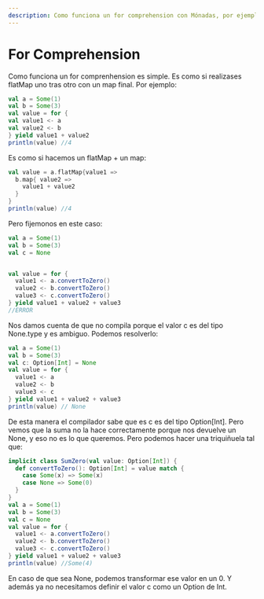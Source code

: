 ```yaml
---
description: Como funciona un for comprehension con Mónadas, por ejemplo, la mónada Option
---
```


# For Comprehension

Como funciona un for comprenhension es simple. Es como si realizases flatMap uno tras otro con un map final. Por ejemplo:

```scala
val a = Some(1)
val b = Some(3)
val value = for {
val value1 <- a
val value2 <- b
} yield value1 + value2
println(value) //4
```

Es como si hacemos un flatMap + un map:

```scala
val value = a.flatMap{value1 =>
  b.map{ value2 =>
    value1 + value2
  }
}
println(value) //4 
```

Pero fijemonos en este caso:

```scala
val a = Some(1)
val b = Some(3)
val c = None


val value = for {
  value1 <- a.convertToZero()
  value2 <- b.convertToZero()
  value3 <- c.convertToZero()
} yield value1 + value2 + value3
//ERROR
```

Nos damos cuenta de que no compila porque el valor c es del tipo None.type y es ambiguo. Podemos resolverlo:

```scala
val a = Some(1)
val b = Some(3)
val c: Option[Int] = None
val value = for {
  value1 <- a
  value2 <- b
  value3 <- c
} yield value1 + value2 + value3
println(value) // None 
```

De esta manera el compilador sabe que es c es del tipo Option\[Int]. Pero vemos que la suma no la hace correctamente porque nos devuelve un None, y eso no es lo que queremos. Pero podemos hacer una triquiñuela tal que:

```scala
implicit class SumZero(val value: Option[Int]) {
  def convertToZero(): Option[Int] = value match {
    case Some(x) => Some(x)
    case None => Some(0)
  }
}
val a = Some(1)
val b = Some(3)
val c = None
val value = for {
  value1 <- a.convertToZero()
  value2 <- b.convertToZero()
  value3 <- c.convertToZero()
} yield value1 + value2 + value3
println(value) //Some(4)
```

En caso de que sea None, podemos transformar ese valor en un 0. Y además ya no necesitamos definir el valor c como un Option de Int.
